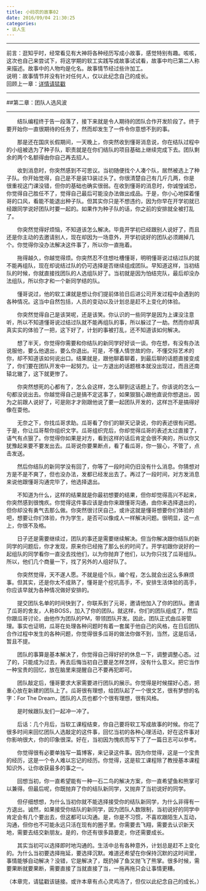 ```yaml
---
title: 小码农的故事02
date: 2016/09/04 21:30:25
categories:
- 谈人生
---
```


***

前言：逛知乎时，经常看见有大神将各种经历写成小故事，感觉特别有趣。咳咳，这次也自己来尝试下，将这学期的软工实践写成故事试试看，故事中均已第二人称来描述。故事中的人物均是化名。故事情节经过些许加工。  
说明：故事情节并没有针对任何人，仅以此纪念自己的成长。  
回顾上一章：[详情请猛戳](http://www.cnblogs.com/dasusu/p/5063125.html)

***  

##第二章：团队人选风波

***

　　结队编程终于告一段落了，接下来就是令人期待的团队合作开发阶段了。终于要开始你一直很期待的任务了，然而却发生了一件令你意想不到的事。

　　那是还在国庆长假期间，一天晚上，你突然收到懂哥消息说，你在结队过程中的小组被选为了种子队，职责就是在你们结队的项目基础上继续完成下去。团队剩余的两个名额得由你自己再去招人。

　　收到消息时，你突然感到不可思议。当初随便找个人凑个队，居然被选上了种子队。你开始觉得，自己是不是装13装过头了。你很清楚自己有几斤几两，你是很重视这门课没错，但你的基础也确实很弱。在收到懂哥的消息时，你诚惶诚恐，你觉得自己胜任不了，觉得自己最后可能没办法做出成品。于是，你小心地探着懂哥的口风，看能不能退出种子队。但其实你只是不想违约，因为你早在开学初就已经跟同学说好团队时要一起的。如果作为种子队的话，你之前的安排就全被打乱了。

　　你突然觉得好烦恼，不知道该怎么解决。毕竟开学初已经跟别人说好了，而且还是你主动的去邀请别人，现在却因为一场意外，开学初说好的团队必须踢掉几个。你觉得你没办法解决这件事了，所以你一直拖着。

　　拖得越久，你越觉得烦。你突然忍不住想吐槽懂哥，明明懂哥说过结过队的就不能再组队，现在却说结过队的仍可选择是否继续组成团队。早知道这样，当初结队的时候，你就直接找团队的人选组队好了。当初就是因为怕结完队，最后却没办法组队，所以你才和一个新同学结的队。

　　懂哥说过，他的软工课就是想让你们提前体验日后进公司开发过程中会遇到的各种情况。这当中自然包括，人员的变动以及计划总是赶不上变化的体验。

　　你突然觉得自己是该哭呢，还是该笑。你认识的一些同学是因为上课没注意听，所以不知道懂哥说过结过队就不能再组队的事，所以躲过了一劫。然而你却真真实实的体验了一把，这下好了，计划的事被打乱，还不知道该如何解决。

　　想了半天，你觉得你需要和你结队的新同学好好谈一谈。你在想，有没有办法说服他，要么他退出，要么你退出。可是，不懂人情世故的你，不懂交际艺术的你，却不知道该如何说出口。结果就是，跟他聊着聊着，到最后聊的话题直接变成了，你们要在团队开发中一起努力。让一方退出的话题根本就没出现过，而且还南辕北辙了，这下就更惨了。

　　你突然想死的心都有了，怎么会这样，怎么聊到这话题上了。你该说的怎么一句都没说出去。你越觉得自己是搞不定这事了，如果狠狠心跟他直说你想退出，因为之前跟人说好了，可是刚才才刚跟他说了要一起团队开发的，这样岂不是搞得好像在耍他。

　　无奈之下，你找瓜哥求助。瓜哥看了你们的聊天记录说，你的表述很有问题。于是，你让瓜哥帮你组织文字。瓜哥组织完后，你却觉得瓜哥的表述太过直接了，语气有点狠了。你觉得你如果是对方，看到这样的话后肯定会很不爽的，所以你又犹豫起来要不要发出去。瓜哥说你要果断点，看了看瓜哥，你一狠心，不管了，点击发送。

　　然后你结队的新同学没有回了，你等了一段时间仍旧没有什么消息。你猜想对方是不是不爽了，但也没办法，发都已经发出去了。再过了一段时间，对方发消息来说他跟懂哥沟通完毕了，他选择退出。

　　不知道为什么，这样的结果就是你最初想要的结果，但你却觉得高兴不起来，你突然感到很愧疚。你觉得这件事应该是由你来跟懂哥沟通，由你来选择退出的，但你却没有勇气去那么做。你突然很讨厌自己，或许这就是懂哥想要你们体验的吧，想要让你们体验，作为学生，是否可以像成人一样解决问题。很明显，这一点上，你很不及格。

　　日子还是需要继续过，团队的事还是需要继续解决。但当你解决跟你结队的新同学的问题后，你才发现，原来你已经拖了那么长的时间了。开学初跟你说好的一起组队的同学看你一直没去找他们，以为你抛弃了他们，以为你只找了瓜哥组队。所以，他们几个商量一下，找了另外的人组好队了。

　　你突然觉得，天不遂人愿。不就是组个队，编个程，怎么就会出这么多麻烦事。但其实，还是你太不成熟了，懂哥是个挖坑高手，不，安排生活体验的高手，你应该早就为各种情况做好安排的。

　　提交团队名单的时间快到了，你联系到了元哥，邀请他加入了你的团队。邀请了瓜哥的舍友，人称BOSS，加入了你的团队。就这样，你们的团队组成了，然后你跟瓜哥讨论，由他作为团队的PM，带领团队开发。因此，团队正式由瓜哥管理。事实也证明，瓜哥在处理各种问题时有着一套属于他自己的风格，在日后团队合作过程中发生的各种问题，你觉得很多瓜哥的做法你做不到，当然，这是后话，暂且不提。

　　团队的事算是基本解决了，你觉得自己得好好的休息一下，调整调整心态。过了的，只能成为过去，再去后悔当初自己要是怎样怎样，没有什么意义。把它当作一种宝贵的回忆，放在脑里来提醒自己不要再犯即可。

　　团队敲定后，懂哥要求大家需要进行团队的展示。你觉得是时候摆好心态，把重心放在新建的团队上了。瓜哥很有理想，给团队起了一个很文艺，很有梦想的名字：For The Dream，团队的人员也都个个很有理想，很有风格。

　　是时候跟队友们一起冲一冲了。

　　后话：几个月后，当软工课程结束，你自己要将软工写成故事的时候。你花了很多时间来回忆团队人选敲定的这件事，回忆当初的各种心理活动，好在这件事对你影响很大，你的印象很深。好在，当初因为愧疚而写下了了一篇日志可以参考。

　　你觉得很有必要单独写一篇博客，来记录这件事。因为你觉得，这是一个宝贵的经历，这是一个令人难以忘记的经历。你觉得，这是软工课程除了教授基本课程知识外，让你收获最多的事之一。

　　回想当初，你一直希望能有一种一石二鸟的解决方案，你一直希望鱼和熊掌可以兼得。但最后呢，你既抛弃了你的结队新同学，又抛弃了当初说好的同学。

　　但仔细想想，为什么当初你就不能选择接受你的结队新同学，为什么非得有一方退出。诚然，如果接受你结队的新同学，因为团队人数限制，当初说好的同学中肯定会有几个要出去，但这都可以沟通。是，你是不习惯，不喜欢跟陌生人互动，沟通，但你也不可能永远只活在现有的圈子里。你需要去飞翔，需要去认识新天地，需要去结交新朋友。是的，你还有很多路要走，你还需要成长。

　　其实当初可以选择即时地沟通的。生活中总有各种意外，计划总是赶不上变化的。为什么当初要选择拖延，要选择沉默。难道还希望在你保持沉默的这时间里，事情能够自动解决？没错，它是解决了，既扔掉了鱼又抛飞了熊掌。很多时候，需要果断就要果断，需要直接了当就直接了当，一拖再拖只会让事情更糟。

（本章完，请猛戳该链接。或许本章有点心灵鸡汤了，但仅以此纪念自己的成长。）
